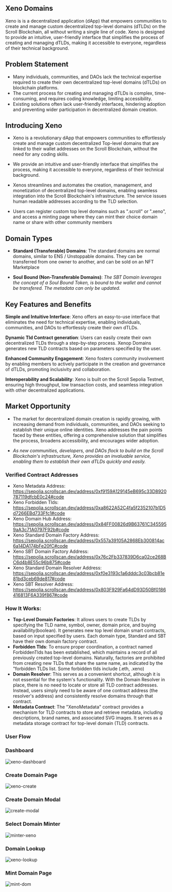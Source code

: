 ## Xeno Domains
Xeno is is a decentralized application (dApp) that empowers communities to create and manage custom decentralized top-level domains (dTLDs) on the Scroll Blockchain, all without writing a single line of code. Xeno is designed to provide an intuitive, user-friendly interface that simplifies the process of creating and managing dTLDs, making it accessible to everyone, regardless of their technical background.

## Problem Statement
- Many individuals, communities, and DAOs lack the technical expertise required to create their own decentralized top-level domains (dTLDs) on blockchain platforms.
- The current process for creating and managing dTLDs is complex, time-consuming, and requires coding knowledge, limiting accessibility.
- Existing solutions often lack user-friendly interfaces, hindering adoption and preventing wider participation in decentralized domain creation.

## Introducing Xeno
- Xeno is a revolutionary dApp that empowers communities to effortlessly create and manage custom decentralized Top-level domains that are linked to their wallet addresses on the Scroll Blockchain, without the need for any coding skills.

- We provide an intuitive and user-friendly interface that simplifies the process, making it accessible to everyone, regardless of their technical background.

- Xenos streamlines and automates the creation, management, and monetization of decentralized top-level domains, enabling seamless integration into the Scroll Blockchain's infrastructure. The service issues human readable addresses according to the TLD selection.

- Users can register custom top level domains such as ".scroll" or ".xeno", and access a minting page where they can mint their choice domain name or share with other community members

## Domain Types
- **Standard (Transferable) Domains**: The standard domains are normal domains, similar to ENS / Unstoppable domains. They can be transferred from one owner to another, and can be sold on an NFT Marketplace
  
- **Soul Bound (Non-Transferable Domains)**: *The SBT Domain leverages the concept of a Soul Bound Token, is bound to the wallet and cannot be transfered. The metadata can only be updated.*

## Key Features and Benefits
**Simple and Intuitive Interface**: Xeno offers an easy-to-use interface that eliminates the need for technical expertise, enabling individuals, communities, and DAOs to effortlessly create their own dTLDs.

**Dynamic Tld Contract generation**: Users can easily create their own decentralized TLDs through a step-by-step process. Xenop Domains generates new TLD contracts based on parameters specified by the user.

**Enhanced Community Engagement**: Xeno fosters community involvement by enabling members to actively participate in the creation and governance of dTLDs, promoting inclusivity and collaboration.

**Interoperability and Scalability**: Xeno is built on the Scroll Sepolia Testnet, ensuring high throughput, low transaction costs, and seamless integration with other decentralized applications.

## Market Opportunity
- The market for decentralized domain creation is rapidly growing, with increasing demand from individuals, communities, and DAOs seeking to establish their unique online identities.
Xeno addresses the pain points faced by these entities, offering a comprehensive solution that simplifies the process, broadens accessibility, and encourages wider adoption.

- *As new communities, developers, and DAOs flock to build on the Scroll Blockchain's infrastructure, Xeno provides an invaluable service, enabling them to establish their own dTLDs quickly and easily.*
### Verified Contract Addresses

- Xeno Metadata Address: https://sepolia.scrollscan.dev/address/0xf9159A129145eB695c33D8920787119dfcbE0c24#code
- Xeno Forbidden Tlds: https://sepolia.scrollscan.dev/address/0xa8622A52C4fa5f2352107b1D5d7266EBd733Ffc1#code
- Xeno Domain Hub Address: https://sepolia.scrollscan.dev/address/0x84FF00826d9B63761C3455959aA3c71A0797F92b#code
- Xeno Standard Domain Factory Address: https://sepolia.scrollscan.dev/address/0x557a39105A2868Eb300814ac6a14DA174bFe20fC#code
- Xeno SBT Domain Factory Address: https://sepolia.scrollscan.dev/address/0x76c2Fb337839D6ca02ce268BC6d4b8E55c96b875#code
- Xeno Standard Domain Resolver Address: https://sepolia.scrollscan.dev/address/0xf0e3193c1a6dddc3c03bcb81e81bd3ceb69de817#code
- Xeno SBT Resolver Address: https://sepolia.scrollscan.dev/address/0x803F929Fa64dD93D50Bf0186416813F6A339f867#code

### How It Works:
- **Top-Level Domain Factories**: It allows users to create TLDs by specifying the TLD name, symbol, owner, domain price, and buying availability(boolean). It generates new top level domain smart contracts, based on input specified by users. Each domain type, Standard and SBT have their own domain factory contract.
- **Forbidden Tlds**: To ensure proper coordination, a contract named ForbiddenTlds has been established, which maintains a record of all previously created top-level domains. Naturally, factories are prohibited from creating new TLDs that share the same name, as indicated by the "forbidden TLDs list. Some forbidden tlds include (.eth, .xeno)
- **Domain Resolver**: This serves as a convenient shortcut, although it is not essential for the system's functionality. With the Domain Resolver in place, there is no need to locate or store all TLD contract addresses. Instead, users simply need to be aware of one contract address (the resolver's address) and consistently resolve domains through that contract.
- **Metadata Contract**: The "XenoMetadata" contract provides a mechanism for TLD contracts to store and retrieve metadata, including descriptions, brand names, and associated SVG images. It serves as a metadata storage contract for top-level domain (TLD) contracts.

### User Flow

### Dashboard
![xeno-dashboard](https://github.com/0xTemplar/Xeno/assets/124390899/2477fabd-b07c-47be-8cfc-97cc376a89dc)

### Create Domain Page
![xeno-create](https://github.com/0xTemplar/Xeno/assets/124390899/b5a42059-5b9b-4375-8ee0-12c0402b0e3e)

### Create Domain Modal
![create-modal](https://github.com/0xTemplar/Xeno/assets/124390899/e96e03d0-1b00-46a3-bf12-f0c5d5f2d35e)

### Select Domain Minter
![minter-xeno](https://github.com/0xTemplar/Xeno/assets/124390899/20e940e9-8d94-46fe-ad0c-4b790fe49076)

### Domain Lookup
![xeno-lookup](https://github.com/0xTemplar/Xeno/assets/124390899/25f68e81-e967-4aa3-a847-fba038ae7201)

### Mint Domain Page
![mint-dom](https://github.com/0xTemplar/Xeno/assets/124390899/d134b486-4bed-411b-9893-bc808a18a054)







   

